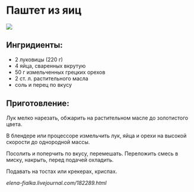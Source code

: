 # Паштет из яиц

![](https://s-media-cache-ak0.pinimg.com/564x/6d/91/6b/6d916b3d7cd558dc40963bdb42ea7b23.jpg)

## Ингридиенты:

* 2 луковицы \(220 г\)
* 4 яйца, сваренных вкрутую
* 50 г измельченных грецких орехов
* 2 ст. л. растительного масла
* соль и перец по вкусу

## Приготовление:

Лук мелко нарезать, обжарить на растительном масле до золотистого цвета.

В блендере или процессоре измельчить лук, яйца и орехи на высокой скорости до однородной массы.

Посолить и поперчить по вкусу, перемешать. Переложить смесь в миску, накрыть, перед подачей охладить.

Подавать на тостах или крекерах, криспах.

_elena-fialka.livejournal.com/182289.html_

